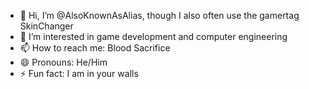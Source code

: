 - 👋 Hi, I’m @AlsoKnownAsAlias, though I also often use the gamertag SkinChanger
- 👀 I’m interested in game development and computer engineering
- 📫 How to reach me: Blood Sacrifice
- 😄 Pronouns: He/Him
- ⚡ Fun fact: I am in your walls
